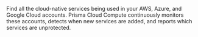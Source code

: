 Find all the cloud-native services being used in your AWS, Azure, and Google Cloud accounts.
Prisma Cloud Compute continuously monitors these accounts, detects when new services are added, and reports which services are unprotected.
